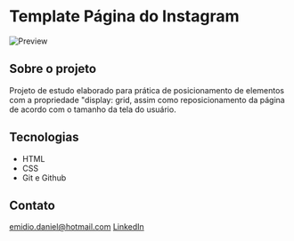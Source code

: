 # Template Página do Instagram

![Preview](![preview](./assets/layoutinstagram.png))
## Sobre o projeto
Projeto de estudo elaborado para prática de posicionamento de elementos com a propriedade "display: grid, assim como reposicionamento da página de acordo com o tamanho da tela do usuário.

## Tecnologias

- HTML
- CSS
- Git e Github

## Contato

emidio.daniel@hotmail.com
[LinkedIn](https://www.linkedin.com/in/danielemidio1988/)